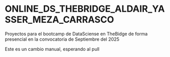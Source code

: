# ONLINE_DS_THEBRIDGE_ALDAIR_YASSER_MEZA_CARRASCO
Proyectos para el bootcamp de DataSciense en TheBidge de forma presencial en la convocatoria de Septiembre del 2025

Este es un cambio manual, esperando al pull
